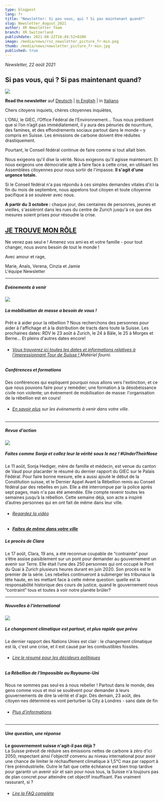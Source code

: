 ```yaml
---
type: blogpost
lang: fr
title: "Newsletter: Si pas vous, qui ? Si pas maintenant quand?"
slug: Newsletter_August_2021
author: XR Newsletter Team
branch: XR Switzerland
publishdate: 2021-08-22T16:49:52+0200
image: /media/news/rsz_newsletter_picture_fr-min.png
thumb: /media/news/newsletter_picture_fr-min.jpg
published: true
---
```

*Newsletter, 22 août 2021*

## **Si pas vous, qui ? Si pas maintenant quand?**

![](/media/rsz_newsletter_picture_fr-min.png)

**Read the newsletter** auf [Deutsch](https://www.xrebellion.ch/news/newsletter_august_2021/) | [in English](https://www.xrebellion.ch/en/news/newsletter_august_2021/) | in [Italiano](https://www.xrebellion.ch/it/news/newsletter_august_2021/)

Chers citoyens inquiets, chères citoyennes inquiètes,

L’ONU, le GIEC, l’Office Fédéral de l’Environnement… Tous nous prédisent que si l’on n’agit pas immédiatement, il y aura des pénuries de nourriture, des famines, et des effondrements sociaux partout dans le monde – y compris en Suisse. Les émissions de carbone doivent être réduites drastiquement.

Pourtant, le Conseil fédéral continue de faire comme si tout allait bien. 

Nous exigeons qu'il dise la vérité. Nous exigeons qu'il agisse maintenant. Et nous exigeons une démocratie apte à faire face à cette crise, en utilisant les Assemblées citoyennes pour nous sortir de l'impasse. **Il s'agit d'une urgence totale.**

Si le Conseil fédéral n'a pas répondu à ces simples demandes vitales d'ici la fin du mois de septembre, nous appelons tout citoyen et toute citoyenne pacifique à se soulever avec nous.

**A partir du 3 octobre :** chaque jour, des centaines de personnes, jeunes et vieilles, s'assiéront dans les rues du centre de Zurich jusqu'à ce que des mesures soient prises pour résoudre la crise.

## **[JE TROUVE MON RÔLE](https://actionnetwork.org/forms/sign-up-for-the-rebellion-fr)**

Ne venez pas seul·e ! Amenez vos ami·es et votre famille - pour tout changer, nous avons besoin de tout le monde ! 

Avec amour et rage,

Marie, Anaïs, Verena, Cinzia et Jamie\
L'équipe Newsletter

- - -

##### **Evénements à venir**

![](/media/rsz_tour_de_suisse_fr.png)

##### **La mobilisation de masse a besoin de vous !** 

Prêt·e à aider pour la rébellion ? Nous recherchons des personnes pour aider à l'affichage et à la distribution de tracts dans toute la Suisse. Les prochaines dates: RDV le 23 août à Zurich, le 24 à Bâle, le 25 à Morges et Berne... Et pleins d'autres dates encore!

* ###### [Vous trouverez ici toutes les dates et informations relatives à l'impressionnant Tour de Suisse ! ](https://www.xrebellion.ch/fr/act/events/20210817-tour-de-suisse/)Matériel fourni.

##### **Conférences et formations**

Des conférences qui expliquent pourquoi nous allons vers l'extinction, et ce que nous pouvons faire pour y remédier; une formation à la désobéissance civile non violente; un événement de mobilisation de masse: l'organisation de la rébellion est en cours!

* ###### [En savoir plus](https://www.xrebellion.ch/fr/act/events/) sur les événements à venir dans votre ville.

- - -

##### **Revue d'action**

![](/media/rsz_rsz_dscf9623-min.png)

##### **Faites comme Sonja et collez leur la vérité sous le nez ! #UnderTheirNose**

Le 11 août, Sonja Hediger, mère de famille et médecin, est venue du canton de Vaud pour placarder le résumé du dernier rapport du GIEC sur le Palais Fédéral. Pour faire bonne mesure, elle a aussi ajouté le début de la Constitution suisse, et le Dernier Appel Avant la Rébellion remis au Conseil fédéral par des rebelles en juin. Elle a été interrompue par la police après sept pages, mais n'a pas été amendée. Elle compte revenir toutes les semaines jusqu’à la rébellion. Cette semaine déjà, son acte a inspiré d’autres personnes qui en ont fait de même dans leur ville.

* ###### [Regardez la vidéo](https://www.facebook.com/XRSwitzerland/videos/173493621516933) [](https://www.facebook.com/XRSwitzerland/videos/173493621516933)
* ##### **[Faites de même dans votre ville](https://drive.google.com/drive/folders/1O6doYNia9PjdZgFdY8Z2cV4co240s4-A)**

##### **Le procès de Clara**

Le 17 août, Clara, 19 ans, a été reconnue coupable de “contrainte” pour s’être assise paisiblement sur un pont pour demander au gouvernement un avenir sur Terre. Elle était l’une des 250 personnes qui ont occupé le Pont du Quai à Zurich plusieurs heures durant en juin 2020. Son procès est le premier de la série. Les rebelles continueront à submerger les tribunaux la tête haute, en les mettant face à cette même question: quelle est la responsabilité historique des cours de justice, quand le gouvernement nous “contraint” tous et toutes à voir notre planète brûler?

- - -

##### **Nouvelles à l'international**

![](/media/featured-image-next-uk-rebellion.jpeg)

##### **Le changement climatique est partout, et plus rapide que prévu**

Le dernier rapport des Nations Unies est clair : le changement climatique est là, c'est une crise, et il est causé par les combustibles fossiles.

* ###### [Lire le résumé pour les décideurs politiques](https://www.ipcc.ch/report/ar6/wg1/downloads/report/IPCC_AR6_WGI_SPM.pdf)

##### **La Rébellion de l’Impossible au Royaume-Uni**

Nous ne sommes pas seul·es à nous rebeller ! Partout dans le monde, des gens comme vous et moi se soulèvent pour demander à leurs gouvernements de dire la vérité et d'agir. Dès demain, 23 août, des citoyen·nes déterminé·es vont perturber la City à Londres - sans date de fin

* ###### [Plus d'informations](https://extinctionrebellion.uk/next-uk-rebellion/)

- - -

##### **Une question, une réponse**

**Le gouvernement suisse n'agit-il pas déjà ?**\
La Suisse prévoit de réduire ses émissions nettes de carbone à zéro d'ici 2050, respectant ainsi l'objectif convenu au niveau international pour avoir une chance de limiter le réchauffement climatique à 1,5°C max par rapport à l'ère préindustrielle. Outre le fait que cette échéance est bien trop tardive pour garantir un avenir sûr et sain pour nous tous, la Suisse n'a toujours pas de plan concret pour atteindre cet objectif insuffisant. Pas vraiment rassurant, si ?

* ###### [Lire la FAQ complète](https://www.xrebellion.ch/fr/about/faq/)